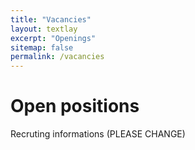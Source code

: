 ```yaml
---
title: "Vacancies"
layout: textlay
excerpt: "Openings"
sitemap: false
permalink: /vacancies
---
```


# Open positions

<!--todo: Please fill open positions-->

Recruting informations  (PLEASE CHANGE)

